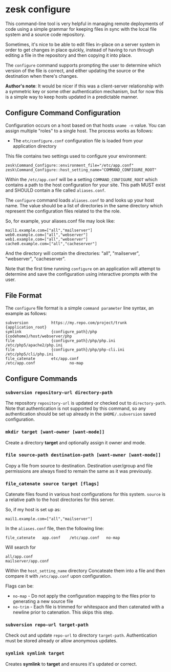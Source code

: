 # zesk configure

This command-line tool is very helpful in managing remote deployments of code using a simple grammar for keeping files in sync with the local file system and a source code repository.

Sometimes, it's nice to be able to edit files in-place on a server system in order to get changes in place quickly, instead of having to run through editing a file in the repository and then copying it into place. 

The `configure` command supports prompting the user to determine which version of the file is correct, and either updating the source or the destination when there's changes.

**Author's note**: It would be nicer if this was a client-server relationship with a symmetric key or some other authentication mechanism, but for now this is a simple way to keep hosts updated in a predictable manner.

## Configure Command Configuration

Configuration occurs on a host based on that hosts `uname -n` value. You can assign multiple "roles" to a single host. The process works as follows:

- The `etc/configure.conf` configuration file is loaded from your application directory

This file contains two settings used to configure your environment:

	zesk\Command_Configure::environment_file="/etc/app.conf"
	zesk\Command_Configure::host_setting_name="COMMAND_CONFIGURE_ROOT"

Within the `/etc/app.conf` will be a setting `COMMAND_CONFIGURE_ROOT` which contains a path to the host configuration for your site. This path MUST exist and SHOULD contain a file called `aliases.conf`.

The `configure` command loads `aliases.conf` to and looks up your host name. The value should be a list of directories in the same directory which represent the configuration files related to the the role.

So, for example, your aliases.conf file may look like:

	mail1.example.com=["all","mailserver"]
	web0.example.com=["all","webserver"]
	web1.example.com=["all","webserver"]
	cache0.example.com=["all","cacheserver"]

And the directory will contain the directories: "all", "mailserver", "webserver", "cacheserver".

Note that the first time running `configure` on an application will attempt to determine and save the configuration using interactive prompts with the user.

## File Format

The `configure` file format is a simple `command parameter` line syntax, an example as follows:

	subversion			https://my.repo.com/project/trunk					{application_root}
	symlink				{configure_path}/php								{codehome}/host/webserver/php
	file				{configure_path}/php/php.ini						/etc/php5/apache2/php.ini
	file				{configure_path}/php/php-cli.ini					/etc/php5/cli/php.ini
	file_catenate		etc/app.conf										/etc/app.conf				no-map

## Configure Commands

### `subversion repository-url directory-path`

The repository `repository-url` is updated or checked out to `directory-path`. Note that authentication is not supported by this command, so any authentication should be set up already in the `$HOME/.subversion` saved configuration.

### `mkdir target [want-owner [want-mode]]`

Create a directory **target** and optionally assign it owner and mode.

### `file source-path destination-path [want-owner [want-mode]]`

Copy a file from source to destination. Destination user/group and file permissions are always fixed to remain the same as it was previously.

### `file_catenate source target [flags]`

Catenate files found in various host configurations for this system. `source` is a relative path to the host directories for this server.

So, if my host is set up as:

	mail1.example.com=["all","mailserver"]

In the `aliases.conf` file, then the following line:

	file_catenate	app.conf	/etc/app.conf	no-map
	
Will search for

	all/app.conf
	mailserver/app.conf
	
Within the `host_setting_name` directory Concateate them into a file and then compare it with `/etc/app.conf` upon configuration.

Flags can be:

- `no-map` - Do not apply the configuration mapping to the files prior to generating a new source file
- `no-trim` - Each file is trimmed for whitespace and then catenated with a newline prior to catenation. This skips this step.

### `subversion repo-url target-path`

Check out and update `repo-url` to directory `target-path`. Authentication must be stored already or allow anonymous updates.

### `symlink symlink target`

Creates **symlink** to **target** and ensures it's updated or correct.
 
